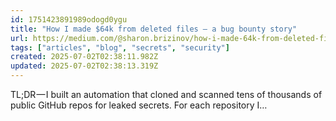 ```yaml
---
id: 1751423891989odogd0ygu
title: "How I made $64k from deleted files — a bug bounty story"
url: https://medium.com/@sharon.brizinov/how-i-made-64k-from-deleted-files-a-bug-bounty-story-c5bd3a6f5f9b
tags: ["articles", "blog", "secrets", "security"]
created: 2025-07-02T02:38:11.982Z
updated: 2025-07-02T02:38:13.319Z
---
```

TL;DR — I built an automation that cloned and scanned tens of thousands of public GitHub repos for leaked secrets. For each repository I…
